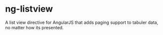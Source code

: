 # ng-listview #

A list view directive for AngularJS that adds paging support to tabuler data, no matter how its presented.
